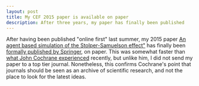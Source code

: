 ```yaml
---
layout: post
title: My CEF 2015 paper is available on paper
description: After three years, my paper has finally been published
---
```

After having been published "online first" last summer, my 2015 paper <a href="http://meissereconomics.com/2016/08/09/StolperSamuelson.html">An agent based simulation of the Stolper-Samuelson effect"</a> has finally been <a href="http://link.springer.com/article/10.1007/s10614-016-9616-x">formally published by Springer</a>, on paper. This was somewhat faster than <a href="http://johnhcochrane.blogspot.ch/2017/09/a-paper-and-publishing.html">what John Cochrane experienced</a> recently, but unlike him, I did not send my paper to a top tier journal. Nonetheless, this confirms Cochrane's point that journals should be seen as an archive of scientific research, and not the place to look for the latest ideas.
